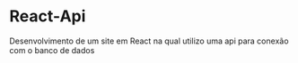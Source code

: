 # React-Api
Desenvolvimento de um site em React na qual utilizo uma api para conexão com o banco de dados

